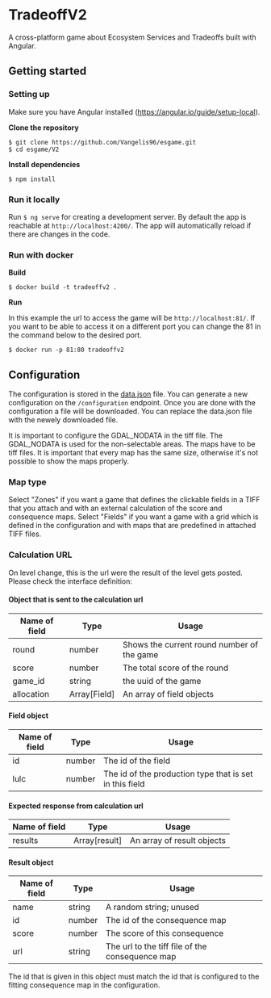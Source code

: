 # TradeoffV2

A cross-platform game about Ecosystem Services and Tradeoffs built with Angular.

## Getting started

### Setting up

Make sure you have Angular installed (https://angular.io/guide/setup-local). 

**Clone the repository**

```
$ git clone https://github.com/Vangelis96/esgame.git
$ cd esgame/V2
```

**Install dependencies**

```
$ npm install
```
### Run it locally

Run `$ ng serve` for creating a development server. By default the app is reachable at `http://localhost:4200/`. The app will automatically reload if there are changes in the code.

### Run with docker
**Build**
```
$ docker build -t tradeoffv2 .
```

**Run**

In this example the url to access the game will be `http://localhost:81/`. If you want to be able to access it on a different port you can change the 81 in the command below to the desired port.
```
$ docker run -p 81:80 tradeoffv2
```

## Configuration

The configuration is stored in the [data.json](src/data.json) file. You can generate a new configuration on the `/configuration` endpoint. Once you are done with the configuration a file will be downloaded. You can replace the data.json file with the newely downloaded file.

It is important to configure the GDAL_NODATA in the tiff file. The GDAL_NODATA is used for the non-selectable areas.
The maps have to be tiff files. It is important that every map has the same size, otherwise it's not possible to show the maps properly.

### Map type

Select "Zones" if you want a game that defines the clickable fields in a TIFF that you attach and with an external calculation of the score and consequence maps. Select "Fields" if you want a game with a grid which is defined in the configuration and with maps that are predefined in attached TIFF files. 

### Calculation URL

On level change, this is the url were the result of the level gets posted. Please check the interface definition: 

#### Object that is sent to the calculation url

| Name of field			| Type	            | Usage											|
| --------------------- | ----------------- | --------------------------------------------- |
| round					| number 			| Shows the current round number of the game 	|
| score 				| number 			| The total score of the round 					|
| game_id 				| string 			| the uuid of the game 							|
| allocation 			| Array[Field] 		| An array of field objects 					|

#### Field object

| Name of field			| Type	            | Usage											|
| --------------------- | ----------------- | --------------------------------------------- |
| id					| number 			| The id of the field						 	|
| lulc 				| number 			| The id of the production type that is set in this field |



#### Expected response from calculation url

| Name of field			| Type	            | Usage											|
| --------------------- | ----------------- | --------------------------------------------- |
| results				| Array[result]		| An array of result objects				 	|



#### Result object

| Name of field			| Type	            | Usage											|
| --------------------- | ----------------- | --------------------------------------------- |
| name					| string 			| A random string; unused					 	|
| id 					| number 			| The id of the consequence map					|
| score 				| number 			| The score of this consequence		 			|
| url 					| string	 		| The url to the tiff file of the consequence map |

The id that is given in this object must match the id that is configured to the fitting consequence map in the configuration.
